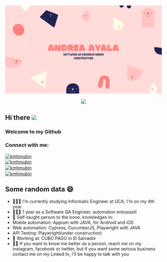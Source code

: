 
![Banner](https://github.com/andreayalad/andreayalad/blob/master/assets/andreayalad.png)  
<p align="center">   
  <img src="https://profile-counter.glitch.me/andreayalad/count.svg" />  
</p>  
<h2>Hi there <img src="https://media4.giphy.com/media/Kfl09udXYhbjajJwEt/giphy_s.gif" width="25px"></h2>
<h3>Welcome to my Github</h3>  
<h3 align="left">Connect with me:</h3>  
<p align="left">

<a href="https://twitter.com/andreaayalaad" target="blank"><img align="center" src="https://github.com/kmhmubin/kmhmubin/blob/master/assets/twitter.svg" alt="kmhmubin" height="30" width="30" /></a>  
<a href="www.linkedin.com/in/andreayalaqa" target="blank"><img align="center" src="https://github.com/kmhmubin/kmhmubin/blob/master/assets/linkedin.svg" alt="kmhmubin" height="30" width="30" /></a>  
<a href="https://www.facebook.com/andrea.ayala.37604303/" target="blank"><img align="center" src="https://github.com/kmhmubin/kmhmubin/blob/master/assets/facebook.svg" alt="kmhmubin" height="30" width="30" /></a>  
<a href="https://www.instagram.com/andreaayalad/" target="blank"><img align="center" src="https://github.com/kmhmubin/kmhmubin/blob/master/assets/instagram.svg" alt="kmhmubin" height="30" width="30" /></a>  
</p> 

## Some random data 😄

- 👩🏼‍🏫 I’m currently studying Informatic Engineer at UCA, I'm on my 4th year. 
- 👩🏼‍💻 1 year as a Software QA Engineer, automation entusiast! 
- 💫 Self-taught person to the bone, knowledges in: 
- Mobile automation: Appium with JAVA, for Android and iOS
- Web automation: Cypress, CucumberJS, Playwright with JAVA
- API Testing: Playwright(under construction)
- 🚀 Working at: CUBO PAGO in El Salvador 
- ✌🏼 If you want to know me better as a person, reach me on my instagram, facebook or twitter, but if you want some serious business contact me on my Linked In, I'll be happy to talk with you 
